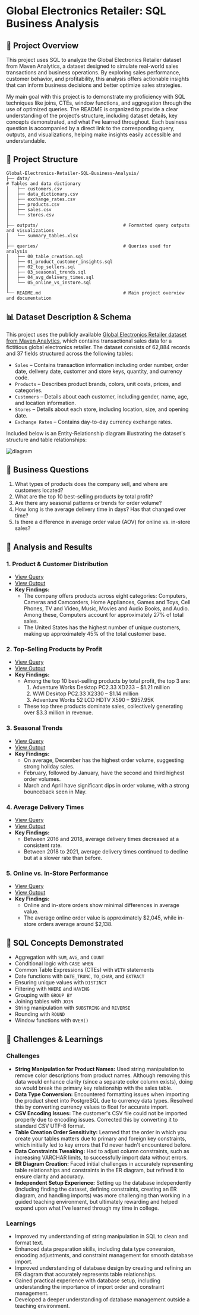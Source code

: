 # Global Electronics Retailer: SQL Business Analysis

## 📌 Project Overview

This project uses SQL to analyze the Global Electronics Retailer dataset from Maven Analytics, a dataset designed to simulate real-world sales transactions and business operations. By exploring sales performance, customer behavior, and profitability, this analysis offers actionable insights that can inform business decisions and better optimize sales strategies.

My main goal with this project is to demonstrate my proficiency with SQL techniques like joins, CTEs, window functions, and aggregation through the use of optimized queries. The README is organized to provide a clear understanding of the project’s structure, including dataset details, key concepts demonstrated, and what I've learned throughout. Each business question is accompanied by a direct link to the corresponding query, outputs, and visualizations, helping make insights easily accessible and understandable.

## 📁 Project Structure

```
Global-Electronics-Retailer-SQL-Business-Analysis/
├── data/                                                               # Tables and data dictionary
│ 	├── customers.csv
│ 	├── data_dictionary.csv
│ 	├── exchange_rates.csv
│ 	├── products.csv
│ 	├── sales.csv
│ 	└── stores.csv
│
├── outputs/ 								# Formatted query outputs and visualizations
│	└── summary_tables.xlsx
│
├── queries/ 								# Queries used for analysis
│ 	├── 00_table_creation.sql
│ 	├── 01_product_customer_insights.sql
│ 	├── 02_top_sellers.sql
│ 	├── 03_seasonal_trends.sql
│ 	├── 04_avg_delivery_times.sql
│ 	└── 05_online_vs_instore.sql
│
└── README.md 								# Main project overview and documentation
```

## 📊 Dataset Description & Schema

This project uses the publicly available [Global Electronics Retailer dataset from Maven Analytics](https://mavenanalytics.io/data-playground), which contains transactional sales data for a fictitious global electronics retailer. The dataset consists of 62,884 records and 37 fields structured across the following tables:

* `Sales` – Contains transaction information including order number, order date, delivery date, customer and store keys, quantity, and currency code.
* `Products` – Describes product brands, colors, unit costs, prices, and categories.
* `Customers` – Details about each customer, including gender, name, age, and location information.
* `Stores` – Details about each store, including location, size, and opening date.
* `Exchange Rates` – Contains day-to-day currency exchange rates.

Included below is an Entity-Relationship diagram illustrating the dataset's structure and table relationships:


![diagram](https://github.com/user-attachments/assets/f8e9ac6e-1eca-43b9-bd08-6bc8fb871011)


## 🔎 Business Questions

1. What types of products does the company sell, and where are customers located?
2. What are the top 10 best-selling products by total profit?
3. Are there any seasonal patterns or trends for order volume?
4. How long is the average delivery time in days? Has that changed over time?
5. Is there a difference in average order value (AOV) for online vs. in-store sales?

## 🎯 Analysis and Results

 ### 1. Product & Customer Distribution
- [View Query](https://github.com/ChrisCracksData/Global-Electronics-Retailer-SQL-Business-Analysis/blob/52389c45532a4636b7fddce89f322657bd940218/queries/01_product_customer_insights.sql)
- [View Output](https://github.com/ChrisCracksData/Global-Electronics-Retailer-SQL-Business-Analysis/blob/52389c45532a4636b7fddce89f322657bd940218/outputs/summary_tables.xlsx)
- **Key Findings:**
	- The company offers products across eight categories: Computers, Cameras and Camcorders, Home Appliances, Games and Toys, Cell Phones, TV and Video, Music, Movies and Audio Books, and Audio. Among these, Computers account for approximately 27% of total sales.
	- The United States has the highest number of unique customers, making up approximately 45% of the total customer base.
​
### 2. Top-Selling Products by Profit
- [View Query](https://github.com/ChrisCracksData/Global-Electronics-Retailer-SQL-Business-Analysis/blob/52389c45532a4636b7fddce89f322657bd940218/queries/02_top_sellers.sql)
- [View Output](https://github.com/ChrisCracksData/Global-Electronics-Retailer-SQL-Business-Analysis/blob/52389c45532a4636b7fddce89f322657bd940218/outputs/summary_tables.xlsx)
- **Key Findings:**
	- Among the top 10 best-selling products by total profit, the top 3 are:
	  1. Adventure Works Desktop PC2.33 XD233 – $1.21 million  
	  2. WWI Desktop PC2.33 X2330 – $1.14 million
	  3. Adventure Works 52 LCD HDTV X590 – $957.95K 
	- These top three products dominate sales, collectively generating over $3.3 million in revenue.
​
### 3. Seasonal Trends
- [View Query](https://github.com/ChrisCracksData/Global-Electronics-Retailer-SQL-Business-Analysis/blob/52389c45532a4636b7fddce89f322657bd940218/queries/03_seasonal_trends.sql)
- [View Output](https://github.com/ChrisCracksData/Global-Electronics-Retailer-SQL-Business-Analysis/blob/52389c45532a4636b7fddce89f322657bd940218/outputs/summary_tables.xlsx)
- **Key Findings:**
	- On average, December has the highest order volume, suggesting strong holiday sales.
	- February, followed by January, have the second and third highest order volumes.
	- March and April have significant dips in order volume, with a strong bounceback seen in May.
​
### 4. Average Delivery Times
- [View Query](https://github.com/ChrisCracksData/Global-Electronics-Retailer-SQL-Business-Analysis/blob/52389c45532a4636b7fddce89f322657bd940218/queries/04_avg_delivery_times.sql)
- [View Output](https://github.com/ChrisCracksData/Global-Electronics-Retailer-SQL-Business-Analysis/blob/52389c45532a4636b7fddce89f322657bd940218/outputs/summary_tables.xlsx)
- **Key Findings:**
	- Between 2016 and 2018, average delivery times decreased at a consistent rate.
	- Between 2018 to 2021, average delivery times continued to decline but at a slower rate than before.
​
### 5. Online vs. In-Store Performance
- [View Query](https://github.com/ChrisCracksData/Global-Electronics-Retailer-SQL-Business-Analysis/blob/52389c45532a4636b7fddce89f322657bd940218/queries/05_online_vs_instore.sql)
- [View Output](https://github.com/ChrisCracksData/Global-Electronics-Retailer-SQL-Business-Analysis/blob/52389c45532a4636b7fddce89f322657bd940218/outputs/summary_tables.xlsx)
- **Key Findings:**
	- Online and in-store orders show minimal differences  in average value.
	- The average online order value is approximately $2,045, while in-store orders average around $2,138.

## 🧠 SQL Concepts Demonstrated

* Aggregation with `SUM`, `AVG`, and `COUNT`
* Conditional logic with `CASE WHEN`
* Common Table Expressions (CTEs) with `WITH` statements
* Date functions with `DATE_TRUNC`, `TO_CHAR`, and `EXTRACT`
* Ensuring unique values with `DISTINCT`
* Filtering with `WHERE` and `HAVING`
* Grouping with `GROUP BY`
* Joining tables with `JOIN`
* String manipulation with `SUBSTRING` and `REVERSE`
* Rounding with `ROUND`
* Window functions with `OVER()`

## 🧩 Challenges & Learnings

### Challenges
-   **String Manipulation for Product Names:** Used string manipulation to remove color descriptions from product names. Although removing this data would enhance clarity (since a separate color column exists), doing so would break the primary key relationship with the sales table.
- **Data Type Conversion:** Encountered formatting issues when importing the product sheet into PostgreSQL due to currency data types. Resolved this by converting currency values to float for accurate import.
-   **CSV Encoding Issues:** The customer's CSV file could not be imported properly due to encoding issues. Corrected this by converting it to standard CSV UTF-8 format.
-   **Table Creation Order Sensitivity:** Learned that the order in which you create your tables matters due to primary and foreign key constraints, which initially led to key errors that I'd never hadn't encountered before.
-   **Data Constraints Tweaking:** Had to adjust column constraints, such as increasing VARCHAR limits, to successfully import data without errors.
-   **ER Diagram Creation:** Faced initial challenges in accurately representing table relationships and constraints in the ER diagram, but refined it to ensure clarity and accuracy.
-   **Independent Setup Experience:** Setting up the database independently (including finding the dataset, defining constraints, creating an ER diagram, and handling imports) was more challenging than working in a guided teaching environment, but ultimately rewarding and helped expand upon what I've learned through my time in college.
    
### Learnings
-   Improved my understanding of string manipulation in SQL to clean and format text.
-   Enhanced data preparation skills, including data type conversion, encoding adjustments, and constraint management for smooth database import.
-   Improved understanding of database design by creating and refining an ER diagram that accurately represents table relationships.
-   Gained practical experience with database setup, including understanding the importance of import order and constraint management.
-   Developed a deeper understanding of database management outside a teaching environment.

